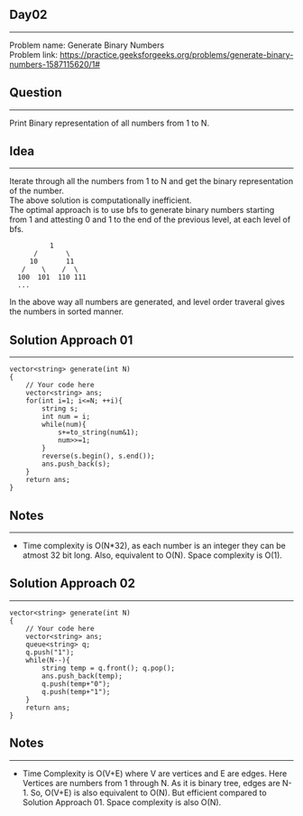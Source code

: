 ## Day02
--------
Problem name: Generate Binary Numbers <br>
Problem link: https://practice.geeksforgeeks.org/problems/generate-binary-numbers-1587115620/1#

## Question
-----------
Print Binary representation of all numbers from 1 to N.

## Idea
-------
Iterate through all the numbers from 1 to N and get the binary representation of the number. <br>
The above solution is computationally inefficient. <br>
The optimal approach is to use bfs to generate binary numbers starting from 1 and attesting 0 and 1 to the end of the previous level, at each level of bfs.
```
          1
      /       \
     10       11
   /    \    /  \
  100  101  110 111
  ...
```
In the above way all numbers are generated, and level order traveral gives the numbers in sorted manner.


## Solution Approach 01
-----------------------
```
vector<string> generate(int N)
{
	// Your code here
	vector<string> ans;
	for(int i=1; i<=N; ++i){
	    string s;
	    int num = i;
	    while(num){
    	    s+=to_string(num&1);
	        num>>=1;
	    }
	    reverse(s.begin(), s.end());
	    ans.push_back(s);
	}
	return ans;
}
```

## Notes
--------
- Time complexity is O(N*32), as each number is an integer they can be atmost 32 bit long. Also, equivalent to O(N). Space complexity is O(1).

## Solution Approach 02
-----------------------
```
vector<string> generate(int N)
{
	// Your code here
	vector<string> ans;
	queue<string> q;
	q.push("1");
	while(N--){
	    string temp = q.front(); q.pop();
	    ans.push_back(temp);
	    q.push(temp+"0");
	    q.push(temp+"1");
	}
	return ans;
}
```

## Notes
--------
- Time Complexity is O(V+E) where V are vertices and E are edges. Here Vertices are numbers from 1 through N. As it is binary tree, edges are N-1. So, O(V+E) is also equivalent to O(N). But efficient compared to Solution Approach 01. Space complexity is also O(N).